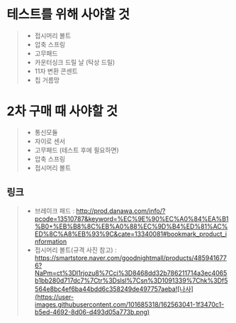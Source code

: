 테스트를 위해 사야할 것
=============
> + 접시머리 볼트
> + 압축 스프링
> + 고무패드
> + 카운터싱크 드릴 날 (탁상 드릴)
> + 11자 변환 콘센트
> + 칩 거름망

2차 구매 때 사야할 것
=============
> + 통신모듈
> + 자이로 센서
> + 고무패드 (테스트 후에 필요하면)
> + 압축 스프링
> + 접시머리 볼트

링크
-----
> + 브레이크 패드 : http://prod.danawa.com/info/?pcode=13510787&keyword=%EC%9E%90%EC%A0%84%EA%B1%B0+%EB%B8%8C%EB%A0%88%EC%9D%B4%ED%81%AC%ED%8C%A8%EB%93%9C&cate=13340081#bookmark_product_information
> + 접시머리 볼트(규격 사진 참고) : https://smartstore.naver.com/goodnightmall/products/4859416776?NaPm=ct%3Dl1rjozu8%7Cci%3D8468dd32b786211714a3ec4065b1bb280d717dc7%7Ctr%3Dslsl%7Csn%3D1091339%7Chk%3Df5564e8bc4ef6ba44bdd6c358249de497757aeba![나사](https://user-images.githubusercontent.com/101685318/162563041-1f3470c1-b5ed-4692-8d06-d493d05a773b.png)
